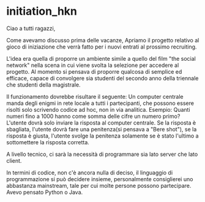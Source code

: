# initiation_hkn

Ciao a tutti ragazzi,

Come avevamo discusso prima delle vacanze, Apriamo il progetto relativo al gioco di iniziazione che verrà fatto per i nuovi entrati al prossimo recruiting.

L'idea era quella di proporre un ambiente simile a quello del film "the social network" nella scena in cui viene svolta la selezione per accedere al progetto. Al momento si pensava di proporre qualcosa di semplice ed efficace, capace di convolgere sia studenti del secondo anno della triennale che studenti della magistrale.

Il funzionamento dovrebbe risultare il seguente:
Un computer centrale manda degli enigmi in rete locale a tutti i partecipanti, che possono essere risolti solo scrivendo codice ad hoc, non in via analitica.
Esempio: Quanti numeri fino a 1000 hanno come somma delle cifre un numero primo?
L'utente dovrà solo inviare la risposta al computer centrale. Se la risposta è sbagliata, l'utente dovrà fare una penitenza(si pensava a "Bere shot"), se la risposta è giusta, l'utente svolge la penitenza solamente se è stato l'ultimo a sottomettere la risposta corretta.

A livello tecnico, ci sarà la necessità di programmare sia lato server che lato client.

In termini di codice, non c'è ancora nulla di deciso, il linguaggio di programmazione si può decidere insieme, personalmente consiglierei uno abbastanza mainstream, tale per cui molte persone possono partecipare. Avevo pensato Python o Java.

